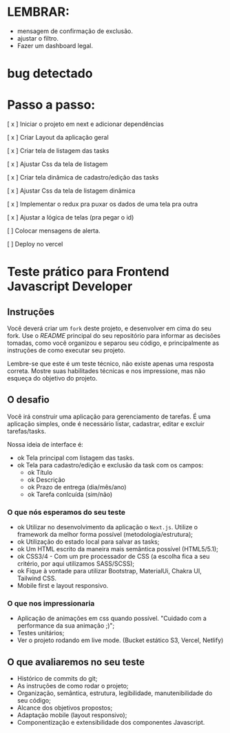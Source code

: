 # LEMBRAR:
- mensagem de confirmação de exclusão.
- ajustar o filtro.
- Fazer um dashboard legal.


# bug detectado

# Passo a passo:

[ x ] Iniciar o projeto em next e adicionar dependências

[ x ] Criar Layout da aplicação geral

[ x ] Criar tela de listagem das tasks

[ x ] Ajustar Css da tela de listagem

[ x ] Criar tela dinâmica de cadastro/edição das tasks

[ x ] Ajustar Css da tela de listagem dinâmica

[ x ] Implementar o redux pra puxar os dados de uma tela pra outra

[ x ] Ajustar a lógica de telas (pra pegar o id)

[ ] Colocar mensagens de alerta.

[ ] Deploy no vercel

# Teste prático para Frontend Javascript Developer

## Instruções

Você deverá criar um `fork` deste projeto, e desenvolver em cima do seu fork. Use o _README_ principal do seu repositório para informar as decisões tomadas, como você organizou e separou seu código, e principalmente as instruções de como executar seu projeto.

Lembre-se que este é um teste técnico, não existe apenas uma resposta correta. Mostre suas habilitades técnicas e nos impressione, mas não esqueça do objetivo do projeto.

## O desafio

Você irá construir uma aplicação para gerenciamento de tarefas. É uma aplicação simples, onde é necessário listar, cadastrar, editar e excluir tarefas/tasks.

Nossa ideia de interface é:

- ok Tela principal com listagem das tasks.
- ok Tela para cadastro/edição e exclusão da task com os campos:
  - ok Título
  - ok Descrição
  - ok Prazo de entrega (dia/mês/ano)
  - ok Tarefa conlcuída (sim/não)

### O que nós esperamos do seu teste

- ok Utilizar no desenvolvimento da aplicação o `Next.js`. Utilize o framework da melhor forma possível (metodologia/estrutura);
- ok Utilização do estado local para salvar as tasks;
- ok Um HTML escrito da maneira mais semântica possível (HTML5/5.1);
- ok CSS3/4 - Com um pre processador de CSS (a escolha fica a seu critério, por aqui utilizamos SASS/SCSS);
- ok Fique à vontade para utilizar Bootstrap, MaterialUi, Chakra UI, Tailwind CSS.
- Mobile first e layout responsivo.

### O que nos impressionaria

- Aplicação de animações em css quando possível. "Cuidado com a performance da sua animação ;)";
- Testes unitários;
- Ver o projeto rodando em live mode. (Bucket estático S3, Vercel, Netlify)

## O que avaliaremos no seu teste

- Histórico de commits do git;
- As instruções de como rodar o projeto;
- Organização, semântica, estrutura, legibilidade, manutenibilidade do seu código;
- Alcance dos objetivos propostos;
- Adaptação mobile (layout responsivo);
- Componentização e extensibilidade dos componentes Javascript.
